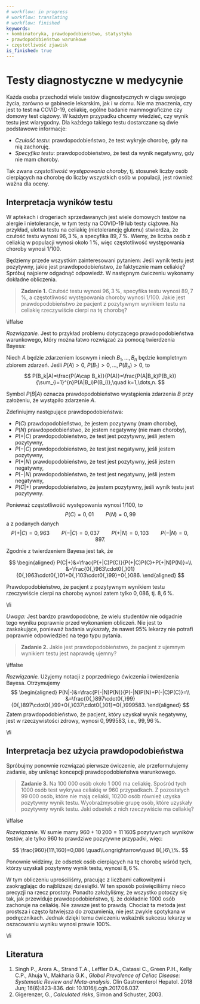 ```yaml
---
# workflow: in progress
# workflow: translating
# workflow: finished
keywords:
- kombinatoryka, prawdopodobieństwo, statystyka
- prawdopodobieństwo warunkowe
- częstotliwość zjawisk
is_finished: true
---
```


# Testy diagnostyczne w medycynie

Każda osoba przechodzi wiele testów diagnostycznych w ciągu swojego życia, zarówno w gabinecie lekarskim, jak i w domu. Nie ma znaczenia, czy jest to test na COVID-19, celiakię, ogólne badanie mammograficzne czy domowy test ciążowy. W każdym przypadku chcemy wiedzieć, czy wynik testu jest wiarygodny.
Dla każdego takiego testu dostarczane są dwie podstawowe informacje:

- *Czułość testu*: prawdopodobieństwo, że test wykryje chorobę, gdy na nią zachoruję.
- *Specyfika testu*: prawdopodobieństwo, że test da wynik negatywny, gdy nie mam choroby.

Tak zwana *częstotliwość występowania choroby*, tj. stosunek liczby osób cierpiących na chorobę do liczby wszystkich osób w populacji, jest również ważna dla oceny.

## Interpretacja wyników testu

W aptekach i drogeriach sprzedawanych jest wiele domowych testów na alergie i nietolerancje, w tym testy na COVID-19 lub testy ciążowe. Na przykład, ulotka testu na celiakię (nietolerancję glutenu) stwierdza, że czułość testu wynosi $96{,}3\,\%$, a specyfika $89{,}7\,\%$. Wiemy, że liczba osób z celiakią w populacji wynosi około $1\,\%$, więc częstotliwość występowania choroby wynosi $1/100$.

Będziemy przede wszystkim zainteresowani pytaniem: Jeśli wynik testu jest pozytywny, jakie jest prawdopodobieństwo, że faktycznie mam celiakię? Spróbuj najpierw odgadnąć odpowiedź. W następnym ćwiczeniu wykonamy dokładne obliczenia.

> **Zadanie 1.** Czułość testu wynosi $96{,}3\,\%$, specyfika testu wynosi $89{,}7\,\%$, a częstotliwość występowania choroby wynosi $1/100$.
 Jakie jest prawdopodobieństwo że pacjent z pozytywnym wynikiem testu na celiakię rzeczywiście cierpi na tę chorobę?

\iffalse

*Rozwiązanie.* Jest to przykład problemu dotyczącego prawdopodobieństwa warunkowego, który można łatwo rozwiązać za pomocą twierdzenia Bayesa:

Niech $A$ będzie zdarzeniem losowym i niech $B_1,\dots, B_n$ będzie kompletnym zbiorem zdarzeń. Jeśli $P(A)>0$, $P(B_1)>0,\dots,P(B_n)>0$, to 
$$ 
P(B_k|A)=\frac{P(A\cap B_k)}{P(A)}=\frac{P(A|B_k)P(B_k)}{\sum_{i=1}^{n}P(A|B_i)P(B_i)},\quad k=1,\dots,n.
$$

Symbol $P(B|A)$ oznacza prawdopodobieństwo wystąpienia zdarzenia $B$ przy założeniu, że wystąpiło zdarzenie $A$.

Zdefiniujmy następujące prawdopodobieństwa:

- $P (C)$ prawdopodobieństwo, że jestem pozytywny (mam chorobę),
- $P (N)$ prawdopodobieństwo, że jestem negatywny (nie mam choroby),
- $P (+|C)$ prawdopodobieństwo, że test jest pozytywny, jeśli jestem pozytywny,
- $P (-|C)$ prawdopodobieństwo, że test jest negatywny, jeśli jestem pozytywny,
- $P (+|N)$ prawdopodobieństwo, że test jest pozytywny, jeśli jestem negatywny,
- $P (-|N)$ prawdopodobieństwo, że test jest negatywny, jeśli jestem negatywny,
- $P (C|+)$ prawdopodobieństwo, że jestem pozytywny, jeśli wynik testu jest pozytywny.
  
Ponieważ częstotliwość występowania wynosi $1/100$, to
$$
P(C)=0{,}01 \qquad P(N)=0{,}99
$$
a z podanych danych
$$
P(+|C)=0{,}963 \qquad P(-|C)=0{,}037 \qquad P(+|N)=0{,}103 \qquad P(-|N)=0{,}897.
$$

Zgodnie z twierdzeniem Bayesa jest tak, że

$$
\begin{aligned}
P(C|+)&=\frac{P(+|C)P(C)}{P(+|C)P(C)+P(+|N)P(N)}=\\
&=\frac{0{,}963\cdot0{,}01}{0{,}963\cdot0{,}01+0{,}103\cdot0{,}99}=0{,}086.
\end{aligned}
$$

Prawdopodobieństwo, że pacjent z pozytywnym wynikiem testu rzeczywiście cierpi na chorobę wynosi zatem tylko $0{,}086$, tj. $8{,}6\,\%$.

\fi

*Uwaga:* Jest bardzo prawdopodobne, że wielu studentów nie odgadnie tego wyniku poprawnie przed wykonaniem obliczeń. Nie jest to zaskakujące, ponieważ badania wykazały, że nawet 95% lekarzy nie potrafi poprawnie odpowiedzieć na tego typu pytania.

> **Zadanie 2.** Jakie jest prawdopodobieństwo, że pacjent z ujemnym wynikiem testu jest naprawdę ujemny?

\iffalse

*Rozwiązanie.* Użyjemy notacji z poprzedniego ćwiczenia i twierdzenia Bayesa. Otrzymujemy
$$
\begin{aligned}
P(N|-)&=\frac{P(-|N)P(N)}{P(-|N)P(N)+P(-|C)P(C)}=\\
&=\frac{0{,}897\cdot0{,}99}{0{,}897\cdot0{,}99+0{,}037\cdot0{,}01}=0{,}999583.
\end{aligned}
$$
Zatem prawdopodobieństwo, że pacjent, który uzyskał wynik negatywny, jest w rzeczywistości zdrowy, wynosi
$0{,}999583$, i.e., $99{,}96\,\%$.

\fi

## Interpretacja bez użycia prawdopodobieństwa

Spróbujmy ponownie rozwiązać pierwsze ćwiczenie, ale przeformułujemy zadanie, aby uniknąć koncepcji prawdopodobieństwa warunkowego.

> **Zadanie 3.** Na 100 000 osób około 1 000 ma celiakię.
>Spośród tych 1000 osób test wykrywa celiakię w 960 przypadkach.
>Z pozostałych 99 000 osób, które nie mają celiakii,
>10200 osób również uzyska pozytywny wynik testu.
>Wyobraźmysobie grupę osób, które uzyskały pozytywny wynik testu.
>Jaki odsetek z nich rzeczywiście ma celiakię?

\iffalse

*Rozwiązanie.* W sumie mamy $960+10\,200=11\,160$$ pozytywnych wyników testów, ale tylko $960$ to prawdziwe pozytywne przypadki, więc:

$$ \frac{960}{11\,160}=0,086 \quad\Longrightarrow\quad 8{,}6\,\%. $$

Ponownie widzimy, że odsetek osób cierpiących na tę chorobę wśród tych, którzy uzyskali pozytywny wynik testu, wynosi $8{,}6\, \%$.

W tym obliczeniu uprościliśmy, pracując z liczbami całkowitymi i zaokrąglając do najbliższej dziesiątki. W ten sposób poświęciliśmy nieco precyzji na rzecz prostoty. Ponadto założyliśmy, że wszystko potoczy się tak, jak przewiduje prawdopodobieństwo, tj. że dokładnie 1000 osób zachoruje na celiakię. Nie zawsze jest to prawdą. Chociaż ta metoda jest prostsza i często łatwiejsza do zrozumienia, nie jest zwykle spotykana w podręcznikach. Jednak dzięki temu ćwiczeniu wskaźnik sukcesu lekarzy w oszacowaniu wyniku wynosi prawie 100%.

\fi

## Literatura

1. Singh P., Arora A., Strand T.A., Leffler D.A., Catassi C., Green P.H., Kelly C.P., Ahuja V., Makharia G.K., 
   *Global Prevalence of Celiac Disease: Systematic Review and Meta-analysis*.
   Clin Gastroenterol Hepatol. 2018 Jun; 16(6):823-836. doi: 10.1016/j.cgh.2017.06.037.
2. Gigerenzer, G., *Calculated risks*, Simon and Schuster, 2003. 



